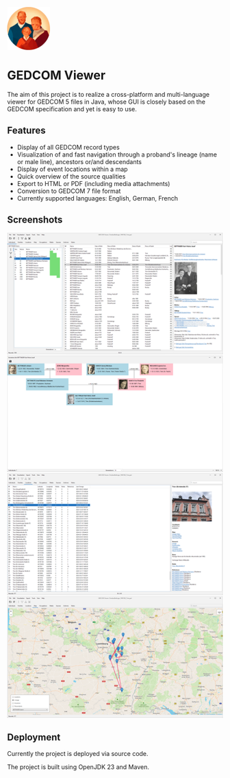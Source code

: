 <img src="src/main/resources/icons/gedcom-viewer-icon.png" width="100" height="100" />

# GEDCOM Viewer

The aim of this project is to realize a cross-platform and multi-language viewer for GEDCOM 5 files in Java, whose GUI is closely based on the GEDCOM specification and yet is easy to use.

## Features
* Display of all GEDCOM record types
* Visualization of and fast navigation through a proband's lineage (name or male line), ancestors or/and descendants
* Display of event locations within a map
* Quick overview of the source qualities
* Export to HTML or PDF (including media attachments)
* Conversion to GEDCOM 7 file format
* Currently supported languages: English, German, French

## Screenshots
![Individuals](screenshots/individuals.png)
![Visualization: Ancestors](screenshots/ancestors.png)
![Locations](screenshots/locations.png)
![Map: Lineage](screenshots/map.png)

## Deployment
Currently the project is deployed via source code. 

The project is built using OpenJDK 23 and Maven.
